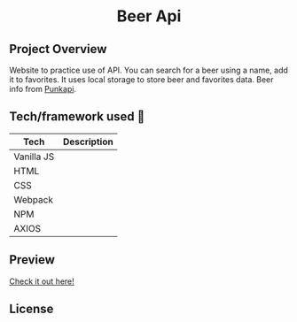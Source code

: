 <h1 align="center">Beer Api</h1>


## Project Overview
Website to practice use of API. You can search for a beer using a name, add it to favorites. It uses local storage to store beer and favorites data. Beer info from <a href="https://punkapi.com/">Punkapi</a>.

## Tech/framework used 🔧

| Tech                                                    | Description                              |
| ------------------------------------------------------- | ---------------------------------------- |
| Vanilla JS                         |    |
| HTML                        |     |
| CSS                           |    |
| Webpack                           |    |
| NPM                           |    |
| AXIOS                           |    |
## Preview
<a href="https://drozd1krystian.github.io/strony/beer-api/dist/index.html" target="_blank">Check it out here!</a>
## License
